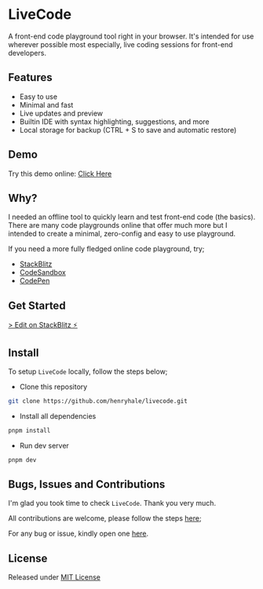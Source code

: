 # LiveCode

A front-end code playground tool right in your browser. It's intended for use wherever possible most especially, live coding sessions for front-end developers.

## Features

- Easy to use
- Minimal and fast
- Live updates and preview
- Builtin IDE with syntax highlighting, suggestions, and more
- Local storage for backup (CTRL + S to save and automatic restore)

## Demo

Try this demo online: [Click Here](https://henryhale.github.io/livecode)

## Why?

I needed an offline tool to quickly learn and test front-end code (the basics). There are many code playgrounds online that offer much more but I intended to create a minimal, zero-config and easy to use playground.

If you need a more fully fledged online code playground, try;

- [StackBlitz](https://stackblitz.com)
- [CodeSandbox](https://codesandbox.io)
- [CodePen](https://codepen.io)

## Get Started

[> Edit on StackBlitz ⚡️](https://stackblitz.com/github/henryhale/livecode)

## Install

To setup `LiveCode` locally, follow the steps below;

- Clone this repository

```sh
git clone https://github.com/henryhale/livecode.git
```

- Install all dependencies

```sh
pnpm install
```

- Run dev server

```sh
pnpm dev
```

## Bugs, Issues and Contributions

I'm glad you took time to check `LiveCode`. Thank you very much.

All contributions are welcome, please follow the steps [here](https://github.com/henryhale/livecode/CONTRIBUTING.md);

For any bug or issue, kindly open one [here](https://github.com/henryhale/livecode/issues).

## License

Released under [MIT License](./LICENSE.md)

